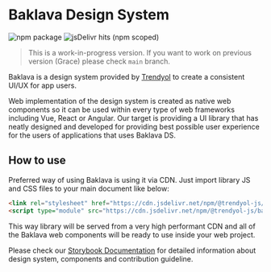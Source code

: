 # Baklava Design System

![npm package](https://img.shields.io/npm/v/@trendyol-js/baklava/beta.svg) ![jsDelivr hits (npm scoped)](https://img.shields.io/jsdelivr/npm/hm/@trendyol-js/baklava)

> This is a work-in-progress version. If you want to work on previous version (Grace) please check `main` branch.

Baklava is a design system provided by [Trendyol](https://github.com/trendyol) to create a consistent UI/UX for app users. 

Web implementation of the design system is created as native web components so it can be used within every type of web frameworks including Vue, React or Angular. Our target is providing a UI library that has neatly designed and developed for providing best possible user experience for the users of applications that uses Baklava DS.

## How to use

Preferred way of using Baklava is using it via CDN. Just import library JS and CSS files to your main document like below:

```html
<link rel="stylesheet" href="https://cdn.jsdelivr.net/npm/@trendyol-js/baklava@beta/dist/themes/default.css" />
<script type="module" src="https://cdn.jsdelivr.net/npm/@trendyol-js/baklava@beta/dist/baklava.js"></script>
```

This way library will be served from a very high performant CDN and all of the Baklava web components will be ready to use inside your web project.

Please check our [Storybook Documentation](https://next--6267ebb4dd54f5004a65f14a.chromatic.com/) for detailed information about design system, components and contribution guideline.
